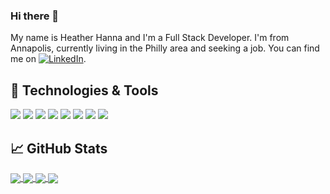 ### Hi there 👋

My name is Heather Hanna and I'm a Full Stack Developer. I'm from Annapolis, currently living in the Philly area and seeking a job. You can find me on [![LinkedIn][3.2]][3].

## 🔧 Technologies & Tools
![](https://img.shields.io/badge/Editor-VS_Code-informational?style=flat&logo=visualstudiocode&logoColor=white&color=2bbc8a)
![](https://img.shields.io/badge/Code-Python-informational?style=flat&logo=python&logoColor=white&color=2bbc8a)
![](https://img.shields.io/badge/Code-JavaScript-informational?style=flat&logo=javascript&logoColor=white&color=2bbc8a)
![](https://img.shields.io/badge/Code-Java-informational?style=flat&logo=java&logoColor=white&color=2bbc8a)
![](https://img.shields.io/badge/Code-HTML-informational?style=flat&logo=html5&logoColor=white&color=2bbc8a)
![](https://img.shields.io/badge/Code-CSS-informational?style=flat&logo=css3&logoColor=white&color=2bbc8a)
![](https://img.shields.io/badge/DB-MySQL-informational?style=flat&logo=mysql&logoColor=white&color=2bbc8a)
![](https://img.shields.io/badge/DB-MongoDB-informational?style=flat&logo=mongodb&logoColor=white&color=2bbc8a)

## &#x1f4c8; GitHub Stats
<a href="https://github.com/hhanna94/hhanna94">
  <img align="center" src="https://github-readme-stats.vercel.app/api/top-langs/?username=hhanna94&theme=vue-dark&langs_count=3" />
</a>
<a href="https://github.com/hhanna94/hhanna94">
  <img align="center" src="https://github-readme-stats.vercel.app/api?username=hhanna94&theme=vue-dark" />
</a>
<a href="https://github.com/hhanna94/TaskMaster">
  <img align="center" src="https://github-readme-stats.vercel.app/api/pin/?username=hhanna94&repo=TaskMaster&theme=vue-dark" />
</a>
<a href="https://github.com/hhanna94/BloggerWorld">
  <img align="center" src="https://github-readme-stats.vercel.app/api/pin/?username=hhanna94&repo=BloggerWorld&theme=vue-dark" />
</a>


[3]: https://www.linkedin.com/in/heather-hanna-dev/
[3.2]: https://raw.githubusercontent.com/MartinHeinz/MartinHeinz/master/linkedin-3-16.png (LinkedIn icon without padding)
